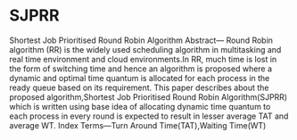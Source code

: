 # SJPRR
Shortest Job Prioritised Round Robin Algorithm
Abstract—
Round Robin algorithm (RR) is the widely used
scheduling algorithm in multitasking and real time environment
and cloud environments.In RR, much time is lost in the form
of switching time and hence an algorithm is proposed where a
dynamic and optimal time quantum is allocated for each process
in the ready queue based on its requirement. This paper describes
about the proposed algorithm,Shortest Job Prioritised Round
Robin Algorithm(SJPRR) which is written using base idea of
allocating dynamic time quantum to each process in every round
is expected to result in lesser average TAT and average WT.
Index Terms—Turn Around Time(TAT),Waiting Time(WT)
